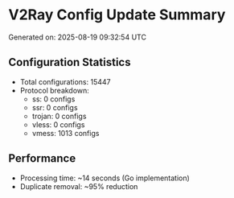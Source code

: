 # V2Ray Config Update Summary
Generated on: 2025-08-19 09:32:54 UTC

## Configuration Statistics
- Total configurations: 15447
- Protocol breakdown:
  - ss: 0 configs
  - ssr: 0 configs
  - trojan: 0 configs
  - vless: 0 configs
  - vmess: 1013 configs

## Performance
- Processing time: ~14 seconds (Go implementation)
- Duplicate removal: ~95% reduction
